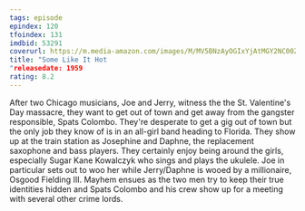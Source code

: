 ```yaml
---
tags: episode
epindex: 120
tfoindex: 131
imdbid: 53291
coverurl: https://m.media-amazon.com/images/M/MV5BNzAyOGIxYjAtMGY2NC00ZTgyLWIwMWEtYzY0OWQ4NDFjOTc5XkEyXkFqcGdeQXVyNjU0OTQ0OTY@._V1_SX202_CR0,0,202,300_.jpg
title: "Some Like It Hot
"releasedate: 1959
rating: 8.2
---
```


After two Chicago musicians, Joe and Jerry, witness the the St. Valentine's Day massacre, they want to get out of town and get away from the gangster responsible, Spats Colombo. They're desperate to get a gig out of town but the only job they know of is in an all-girl band heading to Florida. They show up at the train station as Josephine and Daphne, the replacement saxophone and bass players. They certainly enjoy being around the girls, especially Sugar Kane Kowalczyk who sings and plays the ukulele. Joe in particular sets out to woo her while Jerry/Daphne is wooed by a millionaire, Osgood Fielding III. Mayhem ensues as the two men try to keep their true identities hidden and Spats Colombo and his crew show up for a meeting with several other crime lords.